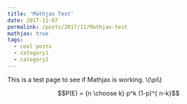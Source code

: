 ```yaml
---
title: 'Mathjax Test'
date: 2017-11-07
permalink: /posts/2017/11/Mathjax-test
mathjax: true
tags:
  - cool posts
  - category1
  - category2
---
```


This is a test page to see if Mathjax is working. \\(\pi\\)

$$P(E) = {n \choose k} p^k (1-p)^{ n-k}$$
